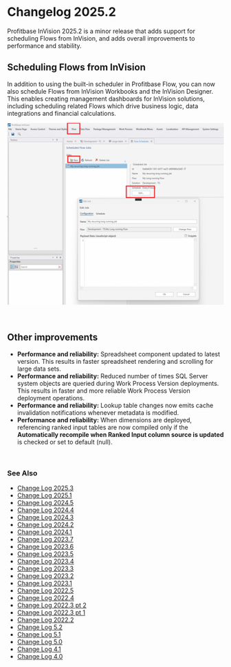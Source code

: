 # Changelog 2025.2


Profitbase InVision 2025.2 is a minor release that adds support for scheduling Flows from InVision, and adds overall improvements to performance and stability.

## Scheduling Flows from InVision

In addition to using the built-in scheduler in Profitbase Flow, you can now also schedule Flows from InVision Workbooks and the InVision Designer. This enables creating management dashboards for InVision solutions, including scheduling related Flows which drive business logic, data integrations and financial calculations.

![img](../../../images/changelogs/inVision25_2.png)


<br/>

## Other improvements

- **Performance and reliability:** Spreadsheet component updated to latest version. This results in faster spreadsheet rendering and scrolling for large data sets.
- **Performance and reliability:** Reduced number of times SQL Server system objects are queried during Work Process Version deployments. This results in faster and more reliable Work Process Version deployment operations.
- **Performance and reliability:** Lookup table changes now emits cache invalidation notifications whenever metadata is modified.
- **Performance and reliability:** When dimensions are deployed, referencing ranked input tables are now compiled only if the **Automatically recompile when Ranked Input column source is updated** is checked or set to default (null).



<br/>

### See Also



- [Change Log 2025.3](changelog25_3.md)
- [Change Log 2025.1](changelog25_1.md)
- [Change Log 2024.5](changelog24_5.md)
- [Change Log 2024.4](changelog24_4.md)
- [Change Log 2024.3](changelog24_3.md)
- [Change Log 2024.2](changelog24_2.md)
- [Change Log 2024.1](changelog24_1.md)
- [Change Log 2023.7](changelog23_7.md)
- [Change Log 2023.6](changelog23_6.md)
- [Change Log 2023.5](changelog23_5.md)
- [Change Log 2023.4](changelog23_4.md)
- [Change Log 2023.3](changelog23_3.md)
- [Change Log 2023.2](changelog23_2.md)
- [Change Log 2023.1](changelog23_1.md)
- [Change Log 2022.5](changelog22_5.md)
- [Change Log 2022.4](changelog22_4.md)
- [Change Log 2022.3 pt 2](changelog22_3_2.md)
- [Change Log 2022.3 pt 1](changelog22_3_1.md)
- [Change Log 2022.2](changelog22_2.md)
- [Change Log 5.2](changelog52.md)
- [Change Log 5.1](changelog51.md)
- [Change Log 5.0](changelog5.md)
- [Change Log 4.1](changelog41.md)
- [Change Log 4.0](changelog40.md)

